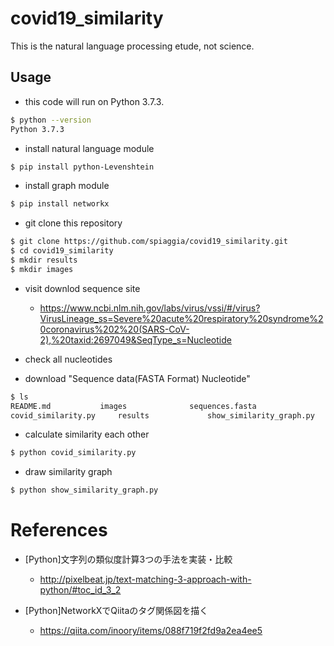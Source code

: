 # covid19_similarity

This is the natural language processing etude, not science.

## Usage

- this code will run on Python 3.7.3.

```bash
$ python --version
Python 3.7.3
```

- install natural language module

```bash
$ pip install python-Levenshtein
```
- install graph module

```bash
$ pip install networkx
```

- git clone this repository

```bash
$ git clone https://github.com/spiaggia/covid19_similarity.git
$ cd covid19_similarity
$ mkdir results
$ mkdir images

```

- visit downlod sequence site

  - https://www.ncbi.nlm.nih.gov/labs/virus/vssi/#/virus?VirusLineage_ss=Severe%20acute%20respiratory%20syndrome%20coronavirus%202%20(SARS-CoV-2),%20taxid:2697049&SeqType_s=Nucleotide

- check all nucleotides

- download "Sequence data(FASTA Format) Nucleotide"
```bash
$ ls
README.md			images				sequences.fasta
covid_similarity.py		results				show_similarity_graph.py
```

- calculate similarity each other

```bash
$ python covid_similarity.py
```
- draw similarity graph

```bash
$ python show_similarity_graph.py
```

# References

- [Python]文字列の類似度計算3つの手法を実装・比較
  - http://pixelbeat.jp/text-matching-3-approach-with-python/#toc_id_3_2

- [Python]NetworkXでQiitaのタグ関係図を描く
  - https://qiita.com/inoory/items/088f719f2fd9a2ea4ee5
